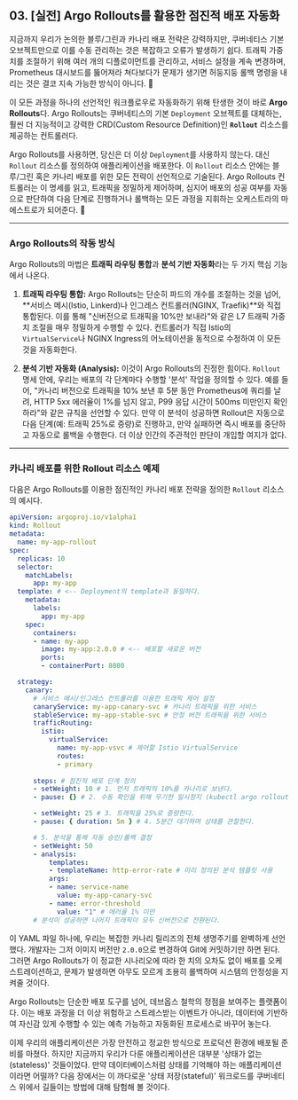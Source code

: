 ## 03\. [실전] Argo Rollouts를 활용한 점진적 배포 자동화

지금까지 우리가 논의한 블루/그린과 카나리 배포 전략은 강력하지만, 쿠버네티스 기본 오브젝트만으로 이를 수동 관리하는 것은 복잡하고 오류가 발생하기 쉽다. 트래픽 가중치를 조절하기 위해 여러 개의 디플로이먼트를 관리하고, 서비스 설정을 계속 변경하며, Prometheus 대시보드를 뚫어져라 쳐다보다가 문제가 생기면 허둥지둥 롤백 명령을 내리는 것은 결코 지속 가능한 방식이 아니다. 🤖

이 모든 과정을 하나의 선언적인 워크플로우로 자동화하기 위해 탄생한 것이 바로 **Argo Rollouts**다. Argo Rollouts는 쿠버네티스의 기본 `Deployment` 오브젝트를 대체하는, 훨씬 더 지능적이고 강력한 CRD(Custom Resource Definition)인 **`Rollout`** 리소스를 제공하는 컨트롤러다.

Argo Rollouts를 사용하면, 당신은 더 이상 `Deployment`를 사용하지 않는다. 대신 `Rollout` 리소스를 정의하여 애플리케이션을 배포한다. 이 `Rollout` 리소스 안에는 블루/그린 혹은 카나리 배포를 위한 모든 전략이 선언적으로 기술된다. Argo Rollouts 컨트롤러는 이 명세를 읽고, 트래픽을 정밀하게 제어하며, 심지어 배포의 성공 여부를 자동으로 판단하여 다음 단계로 진행하거나 롤백하는 모든 과정을 지휘하는 오케스트라의 마에스트로가 되어준다. 🎼

-----

### Argo Rollouts의 작동 방식

Argo Rollouts의 마법은 **트래픽 라우팅 통합**과 **분석 기반 자동화**라는 두 가지 핵심 기능에서 나온다.

1.  **트래픽 라우팅 통합:** Argo Rollouts는 단순히 파드의 개수를 조절하는 것을 넘어, \*\*서비스 메시(Istio, Linkerd)나 인그레스 컨트롤러(NGINX, Traefik)\*\*와 직접 통합된다. 이를 통해 "신버전으로 트래픽을 10%만 보내라"와 같은 L7 트래픽 가중치 조절을 매우 정밀하게 수행할 수 있다. 컨트롤러가 직접 Istio의 `VirtualService`나 NGINX Ingress의 어노테이션을 동적으로 수정하여 이 모든 것을 자동화한다.

2.  **분석 기반 자동화 (Analysis):** 이것이 Argo Rollouts의 진정한 힘이다. `Rollout` 명세 안에, 우리는 배포의 각 단계마다 수행할 '분석' 작업을 정의할 수 있다. 예를 들어, "카나리 버전으로 트래픽을 10% 보낸 후 5분 동안 Prometheus에 쿼리를 날려, HTTP 5xx 에러율이 1%를 넘지 않고, P99 응답 시간이 500ms 미만인지 확인하라"와 같은 규칙을 선언할 수 있다. 만약 이 분석이 성공하면 Rollout은 자동으로 다음 단계(예: 트래픽 25%로 증량)로 진행하고, 만약 실패하면 즉시 배포를 중단하고 자동으로 롤백을 수행한다. 더 이상 인간의 주관적인 판단이 개입할 여지가 없다.

-----

### 카나리 배포를 위한 Rollout 리소스 예제

다음은 Argo Rollouts를 이용한 점진적인 카나리 배포 전략을 정의한 `Rollout` 리소스의 예시다.

```yaml
apiVersion: argoproj.io/v1alpha1
kind: Rollout
metadata:
  name: my-app-rollout
spec:
  replicas: 10
  selector:
    matchLabels:
      app: my-app
  template: # <-- Deployment의 template과 동일하다.
    metadata:
      labels:
        app: my-app
    spec:
      containers:
      - name: my-app
        image: my-app:2.0.0 # <-- 배포할 새로운 버전
        ports:
        - containerPort: 8080

  strategy:
    canary:
      # 서비스 메시/인그레스 컨트롤러를 이용한 트래픽 제어 설정
      canaryService: my-app-canary-svc # 카나리 트래픽을 위한 서비스
      stableService: my-app-stable-svc # 안정 버전 트래픽을 위한 서비스
      trafficRouting:
        istio:
          virtualService:
            name: my-app-vsvc # 제어할 Istio VirtualService
            routes:
            - primary
      
      steps: # 점진적 배포 단계 정의
      - setWeight: 10 # 1. 먼저 트래픽의 10%를 카나리로 보낸다.
      - pause: {} # 2. 수동 확인을 위해 무기한 일시정지 (kubectl argo rollouts promote로 진행)

      - setWeight: 25 # 3. 트래픽을 25%로 증량한다.
      - pause: { duration: 5m } # 4. 5분간 대기하며 상태를 관찰한다.

      # 5. 분석을 통해 자동 승인/롤백 결정
      - setWeight: 50
      - analysis:
          templates:
          - templateName: http-error-rate # 미리 정의된 분석 템플릿 사용
          args:
          - name: service-name
            value: my-app-canary-svc
          - name: error-threshold
            value: "1" # 에러율 1% 미만
      # 분석이 성공하면 나머지 트래픽이 모두 신버전으로 전환된다.
```

이 YAML 파일 하나에, 우리는 복잡한 카나리 릴리즈의 전체 생명주기를 완벽하게 선언했다. 개발자는 그저 이미지 버전만 `2.0.0`으로 변경하여 Git에 커밋하기만 하면 된다. 그러면 Argo Rollouts가 이 정교한 시나리오에 따라 한 치의 오차도 없이 배포를 오케스트레이션하고, 문제가 발생하면 아무도 모르게 조용히 롤백하여 시스템의 안정성을 지켜줄 것이다.

Argo Rollouts는 단순한 배포 도구를 넘어, 데브옵스 철학의 정점을 보여주는 플랫폼이다. 이는 배포 과정을 더 이상 위험하고 스트레스받는 이벤트가 아니라, 데이터에 기반하여 자신감 있게 수행할 수 있는 예측 가능하고 자동화된 프로세스로 바꾸어 놓는다.

이제 우리의 애플리케이션은 가장 안전하고 정교한 방식으로 프로덕션 환경에 배포될 준비를 마쳤다. 하지만 지금까지 우리가 다룬 애플리케이션은 대부분 '상태가 없는(stateless)' 것들이었다. 만약 데이터베이스처럼 상태를 기억해야 하는 애플리케이션이라면 어떨까? 다음 장에서는 이 까다로운 '상태 저장(stateful)' 워크로드를 쿠버네티스 위에서 길들이는 방법에 대해 탐험해 볼 것이다.